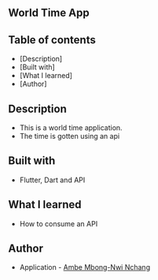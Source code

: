 ## World Time App

## Table of contents

- [Description]  
- [Built with]
- [What I learned]
- [Author]

## Description

- This is a world time application.
- The time is gotten using an api

## Built with

- Flutter, Dart and API

## What I learned

- How to consume an API

## Author

- Application - [Ambe Mbong-Nwi Nchang](https://github.com/Ambe-Mbong-Nwi/Flutter-Projects.git)


